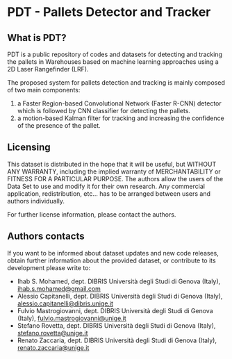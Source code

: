 # PDT - Pallets Detector and Tracker

## What is PDT?
 
PDT is a public repository of codes and datasets for detecting and tracking the pallets in Warehouses based on machine learning approaches using a 2D Laser Rangefinder (LRF).

The proposed system for pallets detection and tracking is mainly composed of two main components:
1. a Faster Region-based Convolutional Network (Faster R-CNN) detector which is followed by CNN classifier for detecting the pallets.
2. a motion-based Kalman filter for tracking and increasing the confidence of the presence of the pallet.

## Licensing

This dataset is distributed in the hope that it will be useful, but WITHOUT ANY WARRANTY, including the implied warranty of MERCHANTABILITY or FITNESS FOR A PARTICULAR PURPOSE. The authors allow the users of the Data Set to use and modify it for their own research. Any commercial application, redistribution, etc... has to be arranged between users and authors individually.

For further license information, please contact the authors.

## Authors contacts

If you want to be informed about dataset updates and new code releases, obtain further information about the provided dataset, or contribute to its development please write to:

- Ihab S. Mohamed, dept. DIBRIS Università degli Studi di Genova (Italy), ihab.s.mohamed@gmail.com
- Alessio Capitanelli, dept. DIBRIS Università degli Studi di Genova (Italy), alessio.capitanelli@dibris.unige.it
- Fulvio Mastrogiovanni, dept. DIBRIS Università degli Studi di Genova (Italy), fulvio.mastrogiovanni@unige.it
- Stefano Rovetta, dept. DIBRIS Università degli Studi di Genova (Italy), stefano.rovetta@unige.it
- Renato Zaccaria, dept. DIBRIS Università degli Studi di Genova (Italy), renato.zaccaria@unige.it




